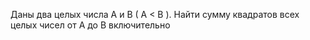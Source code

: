  Даны два целых числа A и B ( A < B ). Найти сумму квадратов всех целых
 чисел от A до B включительно
